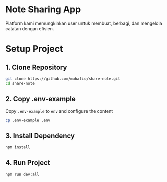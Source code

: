 # Note Sharing App

Platform kami memungkinkan user untuk membuat, berbagi, dan mengelola catatan dengan efisien.

# Setup Project

## 1. Clone Repository

```bash
git clone https://github.com/muhafiq/share-note.git
cd share-note
```

## 2. Copy .env-example

Copy `.env-example` to `env` and configure the content

```bash
cp .env-example .env
```

## 3. Install Dependency

```bash
npm install
```

## 4. Run Project

```bash
npm run dev:all
```
